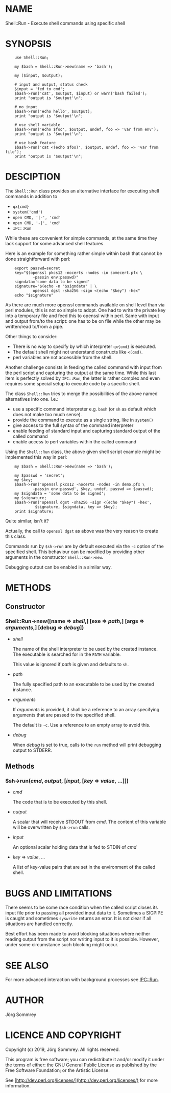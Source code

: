 # NAME

Shell::Run - Execute shell commands using specific shell

# SYNOPSIS

        use Shell::Run;
        
        my $bash = Shell::Run->new(name => 'bash');

        my ($input, $output);

        # input and output, status check
        $input = 'fed to cmd';
        $bash->run('cat', $output, $input) or warn('bash failed');
        print "output is '$output'\n";
        
        # no input
        $bash->run('echo hello', $output);
        print "output is '$output'\n";
        
        # use shell variable
        $bash->run('echo $foo', $output, undef, foo => 'var from env');
        print "output is '$output'\n";

        # use bash feature
        $bash->run('cat <(echo $foo)', $output, undef, foo => 'var from file');
        print "output is '$output'\n";

# DESCIPTION

The `Shell::Run` class provides an alternative interface for executing
shell commands in addition to 

- `qx{cmd}`
- `system('cmd')`
- `open CMD, '|-', 'cmd'`
- `open CMD, '-|', 'cmd'`
- `IPC::Run`

While these are convenient for simple commands, at the same
time they lack support for some advanced shell features.

Here is an example for something rather simple within bash that cannot
be done straightforward with perl:

        export passwd=secret
        key="$(openssl pkcs12 -nocerts -nodes -in somecert.pfx \
                -passin env:passwd)"
        signdata='some data to be signed'
        signature="$(echo -n "$signdata" | \
                openssl dgst -sha256 -sign <(echo "$key") -hex"
        echo "$signature"

As there are much more openssl commands available on shell level
than via perl modules, this is not so simple to adopt.
One had to write the private key into a temporary file and feed
this to openssl within perl.
Same with input and output from/to the script: one has to be
on file while the other may be written/read to/from a pipe.

Other things to consider:

- There is no way to specify by which interpreter `qx{cmd}` is executed.
- The default shell might not understand constructs like `<(cmd)`.
- perl variables are not accessible from the shell.

Another challenge consists in feeding the called command
with input from the perl script and capturing the output at
the same time.
While this last item is perfectly solved by `IPC::Run`,
the latter is rather complex and even requires some special setup to
execute code by a specific shell.

The class `Shell::Run` tries to merge the possibilities of the
above named alternatives into one. I.e.:

- use a specific command interpreter e.g. `bash` (or `sh` as default
which does not make too much sense).
- provide the command to execute as a single string, like in `system()`
- give access to the full syntax of the command interpreter
- enable feeding of standard input and capturing standard output
of the called command 
- enable access to perl variables within the called command

Using the `Shell::Run` class, the above given shell script example
might be implemented this way in perl:

        my $bash = Shell::Run->new(name => 'bash');

        my $passwd = 'secret';
        my $key;
        $bash->run('openssl pkcs12 -nocerts -nodes -in demo.pfx \
                -passin env:passwd', $key, undef, passwd => $passwd);
        my $signdata = 'some data to be signed';
        my $signature;
        $bash->run('openssl dgst -sha256 -sign <(echo "$key") -hex',
                 $signature, $signdata, key => $key);
        print $signature;

Quite similar, isn't it?

Actually, the call to `openssl dgst` as above was the very reason
to create this class.

Commands run by `$sh->run` are by default executed via the `-c` option
of the specified shell.
This behaviour can be modified by providing other arguments in the
constructor `Shell::Run->new`.

Debugging output can be enabled in a similar way.

# METHODS

## Constructor

### Shell::Run->new(\[name => _shell_,\] \[exe => _path_,\] \[args => _arguments_,\] \[debug => _debug_\])

- _shell_

    The name of the shell interpreter to be used by the
    created instance.
    The executable is searched for in the `PATH` variable.

    This value is ignored if _path_ is given and defaults to `sh`.

- _path_

    The fully specified path to an executable to be used by
    the created instance.

- _arguments_

    If _arguments_ is provided, it shall be a reference to an array
    specifying arguments that are passed to the specified shell.

    The default is `-c`.
    Use a reference to an empty array to avoid this.

- _debug_

    When _debug_ is set to true, calls to the `run` method will print
    debugging output to STDERR.

## Methods

### $sh->run(_cmd_, _output_, \[_input_, \[_key_ => _value_, ...\]\])

- _cmd_

    The code that is to be executed by this shell.

- _output_

    A scalar that will receive STDOUT from _cmd_.
    The content of this variable will be overwritten by `$sh->run` calls.

- _input_

    An optional scalar holding data that is fed to STDIN of _cmd_

- _key_ => _value_, ...

    A list of key-value pairs that are set in the environment of the
    called shell.

# BUGS AND LIMITATIONS

There seems to be some race condition when the called script
closes its input file prior to passing all provided input
data to it.
Sometimes a SIGPIPE is caught and sometimes `syswrite`
returns an error.
It is not clear if all situations are handled correctly.

Best effort has been made to avoid blocking situations
where neither reading output from the script
nor writing input to it is possible.
However, under some circumstance such blocking might occur.

# SEE ALSO

For more advanced interaction with background processes see [IPC::Run](https://metacpan.org/pod/IPC::Run).

# AUTHOR

Jörg Sommrey

# LICENCE AND COPYRIGHT

Copyright (c) 2019, Jörg Sommrey. All rights reserved.

This program is free software; you can redistribute it and/or modify it
under the terms of either: the GNU General Public License as published
by the Free Software Foundation; or the Artistic License.

See [http://dev.perl.org/licenses/](http://dev.perl.org/licenses/) for more information.
